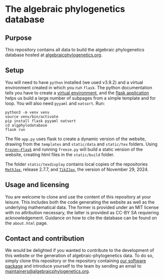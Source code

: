 # The algebraic phylogenetics database

## Purpose
This repository contains all data to build the algebraic phylogenetics database hosted at [algebraicphylogenetics.org](https://www.algebraicphylogenetics.org). 

## Setup
You will need to have `python` installed (we used v3.9.2) and a virtual environment created in which you run `flask`. The python documentation tells you have to create a [virtual environment](https://docs.python.org/3/library/venv.html), and the [flask application](https://flask.palletsprojects.com/en/stable) helps us build a large number of subpages from a simple template and for loop. You will also need `pyyaml` and `natsort`. Run:

    python3 -m venv venv
    source venv/bin/activate
    pip install flask pyyaml natsort
    cd algphylodatabase
    flask run

The file `app.py` uses flask to create a dynamic version of the website, drawing from the `templates` and `static/data` and `static/tex` folders. Using [`Frozen-Flask`](https://pypi.org/project/Frozen-Flask) and running `freeze.py` will build a static version of the website, creating html files in the `static/build` folder.

The folder `static/texdisplay` contains local copies of the repositories [`MathJax`](https://github.com/mathjax), release 2.7.7, and [`TikZJax`](https://github.com/kisonecat/tikzjax), the version of November 29, 2024.

## Usage and licensing

You are welcome to clone and use the content of this repository at your leisure. This includes both the code generating the website as well as the underlying mathematical data. The former is provided under an MIT license with no attribution necessary, the latter is provided as CC-BY SA requiering acknowledgement. Guidance on how to cite the database can be found on the `about.html` page.

## Contact and contribution

We would be delighted if you wanted to contribute to the development of this website or the generation of algebraic-phylogenetics data. To do so, simply clone this repository or the repository containing [our software package](https://github.com/bkholler/Oscar.jl) and introduce yourself to the team by sending an email to <maintainers@algebraicphylogenetics.org>.

